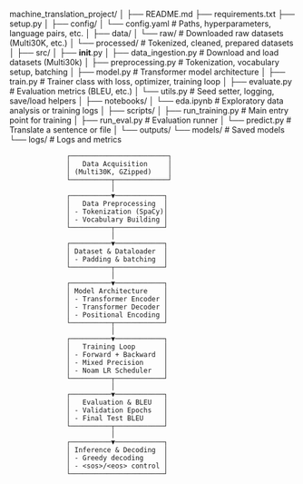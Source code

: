 machine_translation_project/
│
├── README.md
├── requirements.txt
├── setup.py
│
├── config/
│   └── config.yaml                # Paths, hyperparameters, language pairs, etc.
│
├── data/
│   └── raw/                       # Downloaded raw datasets (Multi30K, etc.)
│   └── processed/                 # Tokenized, cleaned, prepared datasets
│
├── src/
│   ├── __init__.py
│   ├── data_ingestion.py         # Download and load datasets (Multi30k)
│   ├── preprocessing.py          # Tokenization, vocabulary setup, batching
│   ├── model.py                  # Transformer model architecture
│   ├── train.py                  # Trainer class with loss, optimizer, training loop
│   ├── evaluate.py               # Evaluation metrics (BLEU, etc.)
│   └── utils.py                  # Seed setter, logging, save/load helpers
│
├── notebooks/
│   └── eda.ipynb                 # Exploratory data analysis or training logs
│
├── scripts/
│   ├── run_training.py           # Main entry point for training
│   ├── run_eval.py               # Evaluation runner
│   └── predict.py                # Translate a sentence or file
│
└── outputs/
    └── models/                   # Saved models
    └── logs/                     # Logs and metrics





                  ┌────────────────────────┐
                  │   Data Acquisition     │
                  │ (Multi30K, GZipped)    │
                  └──────────┬─────────────┘
                             │
                  ┌──────────▼────────────┐
                  │   Data Preprocessing  │
                  │ - Tokenization (SpaCy)│
                  │ - Vocabulary Building │
                  └──────────┬────────────┘
                             │
                  ┌──────────▼────────────┐
                  │ Dataset & Dataloader  │
                  │ - Padding & batching  │
                  └──────────┬────────────┘
                             │
                  ┌──────────▼────────────┐
                  │ Model Architecture    │
                  │ - Transformer Encoder │
                  │ - Transformer Decoder │
                  │ - Positional Encoding │
                  └──────────┬────────────┘
                             │
                  ┌──────────▼────────────┐
                  │   Training Loop       │
                  │ - Forward + Backward  │
                  │ - Mixed Precision     │
                  │ - Noam LR Scheduler   │
                  └──────────┬────────────┘
                             │
                  ┌──────────▼────────────┐
                  │   Evaluation & BLEU   │
                  │ - Validation Epochs   │
                  │ - Final Test BLEU     │
                  └──────────┬────────────┘
                             │
                  ┌──────────▼────────────┐
                  │ Inference & Decoding  │
                  │ - Greedy decoding     │
                  │ - <sos>/<eos> control │
                  └───────────────────────┘

